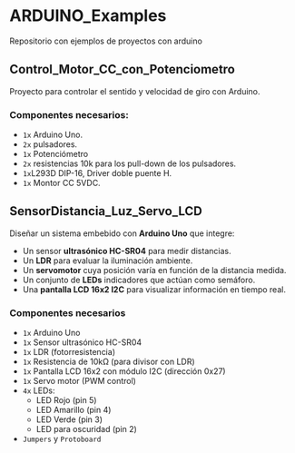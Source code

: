 # ARDUINO_Examples
Repositorio con ejemplos de proyectos con arduino

## Control_Motor_CC_con_Potenciometro
Proyecto para controlar el sentido y velocidad de giro con Arduino.
### Componentes necesarios:
- `1x` Arduino Uno.
- `2x` pulsadores.
- `1x` Potenciómetro
- `2x` resistencias 10k para los pull-down de los pulsadores.
- `1x`L293D DIP-16, Driver doble puente H.  
- `1x` Montor CC 5VDC.

## SensorDistancia_Luz_Servo_LCD
Diseñar un sistema embebido con **Arduino Uno** que integre:
- Un sensor **ultrasónico HC-SR04** para medir distancias.
- Un **LDR** para evaluar la iluminación ambiente.
- Un **servomotor** cuya posición varía en función de la distancia medida.
- Un conjunto de **LEDs** indicadores que actúan como semáforo.
- Una **pantalla LCD 16x2 I2C** para visualizar información en tiempo real.

### Componentes necesarios
- `1x` Arduino Uno  
- `1x` Sensor ultrasónico HC-SR04  
- `1x` LDR (fotorresistencia)  
- `1x` Resistencia de 10kΩ (para divisor con LDR)  
- `1x` Pantalla LCD 16x2 con módulo I2C (dirección 0x27)  
- `1x` Servo motor (PWM control)  
- `4x` LEDs:
  - LED Rojo (pin 5)  
  - LED Amarillo (pin 4)  
  - LED Verde (pin 3)  
  - LED para oscuridad (pin 2)  
- `Jumpers` y `Protoboard`

